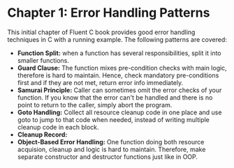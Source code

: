 # Chapter 1: Error Handling Patterns

This initial chapter of Fluent C book provides good error handling techniques in C with a running example. The following patterns are covered:
- **Function Split:** when a function has several responsibilities, split it into smaller functions.
- **Guard Clause:** The function mixes pre-condition checks with main logic, therefore is hard to maintain. Hence, check mandatory pre-conditions first and if they are not met, return error info immediately.
- **Samurai Principle:** Caller can sometimes omit the error checks of your function. If you know that the error can't be handled and there is no point to return to the caller, simply abort the program.
- **Goto Handling:** Collect all resource cleanup code in one place and use goto to jump to that code when needed, instead of writing multiple cleanup code in each block.
- **Cleanup Record:** 
- **Object-Based Error Handling:** One function doing both resource acquision, cleanup and logic is hard to maintain. Therefore, make separate constructor and destructor functions just like in OOP.
